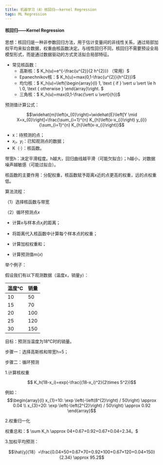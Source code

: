 ```yaml
---
title: 机器学习（4）核回归——kernel Regression
tags: ML Regression
---
```


#### 核回归——Kernel Regression

思想：核回归是一种非参数回归方法，用于估计变量间的非线性关系，通过局部加权平均来拟合数据，权重由核函数决定。与线性回归不同，核回归不需要预设全局模型形式，而是通过数据驱动的方式灵活拟合局部特征。

<!--more-->

- 常见核函数：
  - 高斯核：$ K_h(u)=e^{-\frac{u^{2}}{2 h^{2}}} （常用）$
  - Epanechnikov核：$ K_h(u)=max(0,1-\frac{u^{2}}{h^{2}})$
  - 均匀核：$
  K_h(u)=\left\{\begin{array}{l}
  1, \text { if } \vert u \vert \le h \\
  0, \text { otherwise }
  \end{array}\right.
  $
  - 三角核：$ K_h(u)=max(0,1-\frac{\vert u \vert}{h})$

预测值计算公式：

$$\widehat{m}\left(x_{0}\right)=\widehat{E}\left[Y \mid X=x_{0}\right]=\frac{\sum_{i=1}^{n} K_{h}\left(x-x_{i}\right) y_{i}}{\sum_{i=1}^{n} K_{h}\left(x-x_{i}\right)}$$

- x：待预测的点；
- $x_i，y_i$：已知观测点的数据；
- K（·）：核函数。

带宽h：决定平滑程度。h越大，回归曲线越平滑（可能欠拟合）；h越小，对数据噪声越敏感（可能过拟合）。

核函数的主要作用：分配权重，核函数赋予距离x近的点更高的权重，远的点权重低。

算法流程：

（1）选择核函数与带宽

（2）循环预测点$x$

- 计算$x$与样本点$x_i$的距离；
  
- 将距离代入核函数中计算每个样本点的权重；
  
- 计算加权权重和；
  
- 计算预测值m($x$)

举个例子：

假设我们有以下观测数据（温度x，销量y）：

| 温度°C | 销量 |
| ------ | ---- |
| 10     | 50   |
| 15     | 70   |
| 20     | 100  |
| 25     | 120  |
| 30     | 150  |

目标：预测当温度为18°C时的销量。

步骤一：选择高斯核和带宽h=5；

步骤二：循环预测

1.计算核权重

$$ K_h(18-x_i)=exp(-\frac{(18-x_i)^2}{2\times 5^2})$$

例如：
$$\begin{array}{l}
x_{1}=10: \exp \left(-\left(8^{2}\right) / 50\right) \approx 0.04 \\
x_{3}=20: \exp \left(-\left(2^{2}\right) / 50\right) \approx 0.92
\end{array}$$

2.权重归一化

权重总和：$ \sum K_h \approx 04+0.67+0.92+0.67+0.04=2.34。$

3.加权平均预测：

$$\hat{y}(18）=\frac{0.04×50+0.67×70+0.92×100+0.67×120+0.04×150}{2.34} \approx 95.2$$